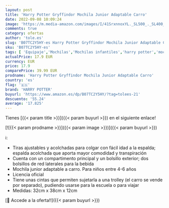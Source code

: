 ```yaml
---
layout: post
title: 'Harry Potter Gryffindor Mochila Junior Adaptable Carro'
date: 2022-09-08 10:09:24
image: 'https://m.media-amazon.com/images/I/41SrxnnoxYL._SL500_._SL400_.jpg'
comments: true
category: ofertas
author: 'tole.es'
slug: 'B07TC2Y5HY-es Harry Potter Gryffindor Mochila Junior Adaptable Carro'
sku: 'B07TC2Y5HY-es'
tags: [ 'Equipaje','Mochilas','Mochilas infantiles','harry potter','mochila','🇪🇸', ]
actualPrice: 17.9 EUR
currency: EUR
price: 17.9
comparePrice: 39.99 EUR
prodname: 'Harry Potter Gryffindor Mochila Junior Adaptable Carro'
country: 'es'
flag: '🇪🇸'
brand: 'HARRY POTTER'
buyurl: 'https://www.amazon.es/dp/B07TC2Y5HY/?tag=tolees-21'
descuento: '55.24'
average: '17.825'
---
```


Tienes [{{< param title >}}]({{< param buyurl >}}) en el siguiente enlace!

[![{{< param prodname >}}]({{< param image >}})]({{< param buyurl >}})

ℹ️:

- Tiras ajustables y acolchadas para colgar con fácil idad a la espalda; espalda acolchada que aporta mayor comodidad y transpiración
- Cuenta con un compartimento principal y un bolsillo exterior; dos bolsillos de red laterales para la bebida
- Mochila junior adaptable a carro. Para niños entre 4-6 años
- Licencia oficial
- Tiene unas cintas que permiten sujetarla a una trolley (el carro se vende por separado), pudiendo usarse para la escuela o para viajar
- Medidas: 32cm x 38cm x 12cm

[🛒 Accede a la oferta!!]({{< param buyurl >}})
